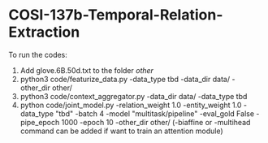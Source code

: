 # COSI-137b-Temporal-Relation-Extraction

To run the codes:
1. Add glove.6B.50d.txt to the folder _other_
2. python3 code/featurize_data.py -data_type tbd -data_dir data/ -other_dir other/
3. python3 code/context_aggregator.py -data_dir data/ -data_type tbd
4. python code/joint_model.py -relation_weight 1.0 -entity_weight 1.0 -data_type "tbd" -batch 4 -model "multitask/pipeline" -eval_gold False -pipe_epoch 1000 -epoch 10 -other_dir other/      (-biaffine or -multihead command can be added if want to train an attention module)


